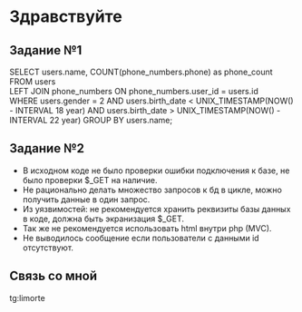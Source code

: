<h1>Здравствуйте</h1>
<h2>Задание №1</h2>

SELECT users.name, COUNT(phone_numbers.phone) as phone_count FROM users<br/>
LEFT JOIN phone_numbers ON phone_numbers.user_id = users.id<br/>
WHERE users.gender = 2 AND users.birth_date < UNIX_TIMESTAMP(NOW() - INTERVAL 18 year) AND users.birth_date > UNIX_TIMESTAMP(NOW() - INTERVAL 22 year)
GROUP BY users.name;

<h2>Задание №2</h2>
<ul>
<li>В исходном коде не было проверки ошибки подключения к базе, не было проверки $_GET на наличие.</li>
<li>Не рационально делать множество запросов к бд в цикле, можно получить данные в один запрос.</li>
<li>Из уязвимостей: не рекомендуется хранить реквизиты базы данных в коде, должна быть экранизация $_GET.</li>
<li>Так же не рекомендуется использовать html внутри php (MVC).</li>
<li>Не выводилось сообщение если пользователи с данными id отсутствуют.</li>
</ul>

<h2>Связь со мной</h2>
tg:limorte
